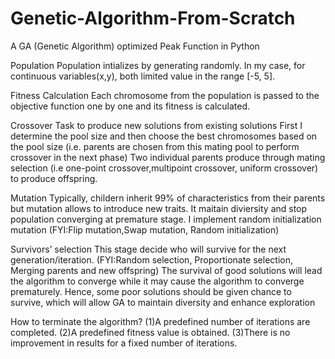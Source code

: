 # Genetic-Algorithm-From-Scratch
A GA (Genetic Algorithm) optimized Peak Function in Python

Population
Population intializes by generating randomly.
In my case, for continuous variables(x,y), both limited value in the range [-5, 5].

Fitness Calculation
Each chromosome from the population is passed to the objective function one by one and its fitness is calculated.

Crossover
Task to produce new solutions from existing solutions 
First I determine the pool size and then choose the best chromosomes based on the pool size  (i.e. parents are chosen from this mating pool 
to perform crossover in the next phase)
Two individual parents produce through mating selection (i.e one-point crossover,multipoint crossover, uniform crossover)  to produce offspring.

Mutation
Typically, childern inherit 99% of characteristics from their parents but mutation allows to introduce new traits.
It maitain diviersity and stop population converging at premature stage.
I implement random initialization mutation (FYI:Flip mutation,Swap mutation, Random initialization)

Survivors’ selection
This stage decide who will survive for the next generation/iteration. (FYI:Random selection, Proportionate selection, Merging parents and new offspring)
The survival of good solutions will lead the algorithm to converge while it may cause the algorithm to converge prematurely. 
Hence, some poor solutions should be given chance to survive, which will allow GA to maintain diversity and enhance exploration

How to terminate the algorithm?
(1)A predefined number of iterations are completed.
(2)A predefined fitness value is obtained.
(3)There is no improvement in results for a fixed number of iterations.

